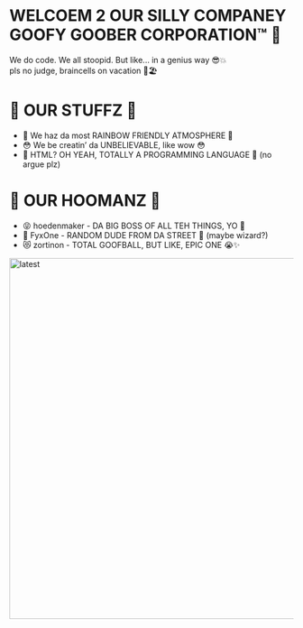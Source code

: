 # WELCOEM 2 OUR SILLY COMPANEY GOOFY GOOBER CORPORATION™ 💼
We do code. We all stoopid. But like... in a genius way 😎💥</br>
pls no judge, braincells on vacation 🧠🏖️</br>

# 🌟 OUR STUFFZ 🌟
- 🌈 We haz da most RAINBOW FRIENDLY ATMOSPHERE 🌈</br>
- 😳 We be creatin’ da UNBELIEVABLE, like wow 😳</br>
- 🥹 HTML? OH YEAH, TOTALLY A PROGRAMMING LANGUAGE 🥹 (no argue plz)</br>

# 👥 OUR HOOMANZ 👥
- 😝 hoedenmaker - DA BIG BOSS OF ALL TEH THINGS, YO 🤙</br>
- 🐔 FyxOne - RANDOM DUDE FROM DA STREET 👀 (maybe wizard?)</br>
- 😻 zortinon - TOTAL GOOFBALL, BUT LIKE, EPIC ONE 😭✨</br>
<img width="640" height="640" alt="latest" src="https://github.com/user-attachments/assets/d5f596f2-b952-4dce-93f4-cc3608ee4ae4" />
